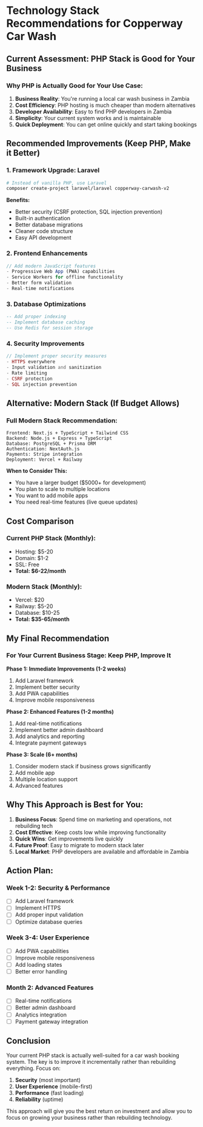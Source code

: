 # Technology Stack Recommendations for Copperway Car Wash

## Current Assessment: PHP Stack is Good for Your Business

### Why PHP is Actually Good for Your Use Case:

1. **Business Reality**: You're running a local car wash business in Zambia
2. **Cost Efficiency**: PHP hosting is much cheaper than modern alternatives
3. **Developer Availability**: Easy to find PHP developers in Zambia
4. **Simplicity**: Your current system works and is maintainable
5. **Quick Deployment**: You can get online quickly and start taking bookings

## Recommended Improvements (Keep PHP, Make it Better)

### 1. Framework Upgrade: Laravel
```bash
# Instead of vanilla PHP, use Laravel
composer create-project laravel/laravel copperway-carwash-v2
```

**Benefits:**
- Better security (CSRF protection, SQL injection prevention)
- Built-in authentication
- Better database migrations
- Cleaner code structure
- Easy API development

### 2. Frontend Enhancements
```javascript
// Add modern JavaScript features
- Progressive Web App (PWA) capabilities
- Service Workers for offline functionality
- Better form validation
- Real-time notifications
```

### 3. Database Optimizations
```sql
-- Add proper indexing
-- Implement database caching
-- Use Redis for session storage
```

### 4. Security Improvements
```php
// Implement proper security measures
- HTTPS everywhere
- Input validation and sanitization
- Rate limiting
- CSRF protection
- SQL injection prevention
```

## Alternative: Modern Stack (If Budget Allows)

### Full Modern Stack Recommendation:
```
Frontend: Next.js + TypeScript + Tailwind CSS
Backend: Node.js + Express + TypeScript
Database: PostgreSQL + Prisma ORM
Authentication: NextAuth.js
Payments: Stripe integration
Deployment: Vercel + Railway
```

**When to Consider This:**
- You have a larger budget ($5000+ for development)
- You plan to scale to multiple locations
- You want to add mobile apps
- You need real-time features (live queue updates)

## Cost Comparison

### Current PHP Stack (Monthly):
- Hosting: $5-20
- Domain: $1-2
- SSL: Free
- **Total: $6-22/month**

### Modern Stack (Monthly):
- Vercel: $20
- Railway: $5-20
- Database: $10-25
- **Total: $35-65/month**

## My Final Recommendation

### For Your Current Business Stage: **Keep PHP, Improve It**

**Phase 1: Immediate Improvements (1-2 weeks)**
1. Add Laravel framework
2. Implement better security
3. Add PWA capabilities
4. Improve mobile responsiveness

**Phase 2: Enhanced Features (1-2 months)**
1. Add real-time notifications
2. Implement better admin dashboard
3. Add analytics and reporting
4. Integrate payment gateways

**Phase 3: Scale (6+ months)**
1. Consider modern stack if business grows significantly
2. Add mobile app
3. Multiple location support
4. Advanced features

## Why This Approach is Best for You:

1. **Business Focus**: Spend time on marketing and operations, not rebuilding tech
2. **Cost Effective**: Keep costs low while improving functionality
3. **Quick Wins**: Get improvements live quickly
4. **Future Proof**: Easy to migrate to modern stack later
5. **Local Market**: PHP developers are available and affordable in Zambia

## Action Plan:

### Week 1-2: Security & Performance
- [ ] Add Laravel framework
- [ ] Implement HTTPS
- [ ] Add proper input validation
- [ ] Optimize database queries

### Week 3-4: User Experience
- [ ] Add PWA capabilities
- [ ] Improve mobile responsiveness
- [ ] Add loading states
- [ ] Better error handling

### Month 2: Advanced Features
- [ ] Real-time notifications
- [ ] Better admin dashboard
- [ ] Analytics integration
- [ ] Payment gateway integration

## Conclusion

Your current PHP stack is actually well-suited for a car wash booking system. The key is to improve it incrementally rather than rebuilding everything. Focus on:

1. **Security** (most important)
2. **User Experience** (mobile-first)
3. **Performance** (fast loading)
4. **Reliability** (uptime)

This approach will give you the best return on investment and allow you to focus on growing your business rather than rebuilding technology.
